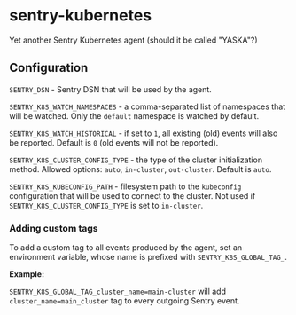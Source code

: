 # sentry-kubernetes

Yet another Sentry Kubernetes agent (should it be called "YASKA"?)

## Configuration

`SENTRY_DSN` - Sentry DSN that will be used by the agent.

`SENTRY_K8S_WATCH_NAMESPACES` - a comma-separated list of namespaces that will be watched. Only the `default` namespace is watched by default.

`SENTRY_K8S_WATCH_HISTORICAL` - if set to `1`, all existing (old) events will also be reported. Default is `0` (old events will not be reported).

`SENTRY_K8S_CLUSTER_CONFIG_TYPE` - the type of the cluster initialization method. Allowed options: `auto`, `in-cluster`, `out-cluster`. Default is `auto`.

`SENTRY_K8S_KUBECONFIG_PATH` - filesystem path to the `kubeconfig` configuration that will be used to connect to the cluster. Not used if `SENTRY_K8S_CLUSTER_CONFIG_TYPE` is set to `in-cluster`.

### Adding custom tags

To add a custom tag to all events produced by the agent, set an environment variable, whose name is prefixed with `SENTRY_K8S_GLOBAL_TAG_`.

**Example:**

`SENTRY_K8S_GLOBAL_TAG_cluster_name=main-cluster` will add `cluster_name=main_cluster` tag to every outgoing Sentry event.
